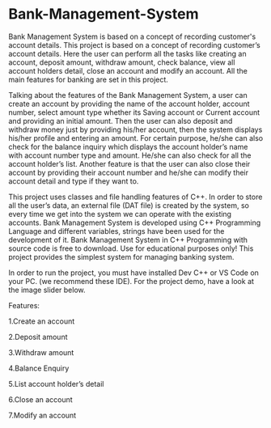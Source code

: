 # Bank-Management-System
Bank Management System is based on a concept of recording customer's account details.
This project is based on a concept of recording customer’s account details. Here the user can perform all the tasks like creating an account, deposit amount, withdraw amount, check balance, view all account holders detail, close an account and modify an account. All the main features for banking are set in this project.

Talking about the features of the Bank Management System, a user can create an account by providing the name of the account holder, account number, select amount type whether its Saving account or Current account and providing an initial amount. Then the user can also deposit and withdraw money just by providing his/her account, then the system displays his/her profile and entering an amount. For certain purpose, he/she can also check for the balance inquiry which displays the account holder’s name with account number type and amount. He/she can also check for all the account holder’s list. Another feature is that the user can also close their account by providing their account number and he/she can modify their account detail and type if they want to.

This project uses classes and file handling features of C++. In order to store all the user’s data, an external file (DAT file) is created by the system, so every time we get into the system we can operate with the existing accounts. Bank Management System is developed using C++ Programming Language and different variables, strings have been used for the development of it. Bank Management System in C++ Programming with source code is free to download. Use for educational purposes only! This project provides the simplest system for managing banking system.

In order to run the project, you must have installed Dev C++ or VS Code on your PC. (we recommend these IDE). For the project demo, have a look at the image slider below.

Features:

1.Create an account

2.Deposit amount

3.Withdraw amount

4.Balance Enquiry

5.List account holder’s detail

6.Close an account

7.Modify an account
